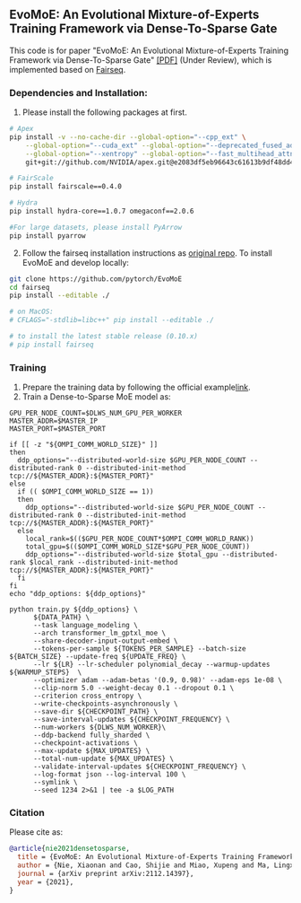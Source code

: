 ## EvoMoE: An Evolutional Mixture-of-Experts Training Framework via Dense-To-Sparse Gate
This code is for paper "EvoMoE: An Evolutional Mixture-of-Experts Training Framework via Dense-To-Sparse Gate" [[PDF]](https://arxiv.org/abs/2112.14397) (Under Review), which is implemented based on [Fairseq](https://github.com/pytorch/fairseq).

### Dependencies and Installation:
1. Please install the following packages at first.
```bash
# Apex
pip install -v --no-cache-dir --global-option="--cpp_ext" \
    --global-option="--cuda_ext" --global-option="--deprecated_fused_adam" \
    --global-option="--xentropy" --global-option="--fast_multihead_attn" \
    git+git://github.com/NVIDIA/apex.git@e2083df5eb96643c61613b9df48dd4eea6b07690

# FairScale  
pip install fairscale==0.4.0

# Hydra
pip install hydra-core==1.0.7 omegaconf==2.0.6

#For large datasets, please install PyArrow
pip install pyarrow
```
2. Follow the fairseq installation instructions as [original repo](https://github.com/pytorch/fairseq/#requirements-and-installation). To install EvoMoE and develop locally:

``` bash
git clone https://github.com/pytorch/EvoMoE
cd fairseq
pip install --editable ./

# on MacOS:
# CFLAGS="-stdlib=libc++" pip install --editable ./

# to install the latest stable release (0.10.x)
# pip install fairseq
```
### Training
1. Prepare the training data by following the official example[link](https://github.com/facebookresearch/fairseq/blob/main/examples/roberta/README.pretraining.md).
2. Train a Dense-to-Sparse MoE model as:
```
GPU_PER_NODE_COUNT=$DLWS_NUM_GPU_PER_WORKER
MASTER_ADDR=$MASTER_IP
MASTER_PORT=$MASTER_PORT

if [[ -z "${OMPI_COMM_WORLD_SIZE}" ]]
then
  ddp_options="--distributed-world-size $GPU_PER_NODE_COUNT --distributed-rank 0 --distributed-init-method tcp://${MASTER_ADDR}:${MASTER_PORT}"
else
  if (( $OMPI_COMM_WORLD_SIZE == 1))
  then
	ddp_options="--distributed-world-size $GPU_PER_NODE_COUNT --distributed-rank 0 --distributed-init-method tcp://${MASTER_ADDR}:${MASTER_PORT}"
  else
    local_rank=$(($GPU_PER_NODE_COUNT*$OMPI_COMM_WORLD_RANK))
    total_gpu=$(($OMPI_COMM_WORLD_SIZE*$GPU_PER_NODE_COUNT))
    ddp_options="--distributed-world-size $total_gpu --distributed-rank $local_rank --distributed-init-method tcp://${MASTER_ADDR}:${MASTER_PORT}"
  fi
fi
echo "ddp_options: ${ddp_options}"

python train.py ${ddp_options} \
      ${DATA_PATH} \
      --task language_modeling \
      --arch transformer_lm_gptxl_moe \
      --share-decoder-input-output-embed \
      --tokens-per-sample ${TOKENS_PER_SAMPLE} --batch-size ${BATCH_SIZE} --update-freq ${UPDATE_FREQ} \
      --lr ${LR} --lr-scheduler polynomial_decay --warmup-updates ${WARMUP_STEPS}  \
      --optimizer adam --adam-betas '(0.9, 0.98)' --adam-eps 1e-08 \
      --clip-norm 5.0 --weight-decay 0.1 --dropout 0.1 \
      --criterion cross_entropy \
      --write-checkpoints-asynchronously \
      --save-dir ${CHECKPOINT_PATH} \
      --save-interval-updates ${CHECKPOINT_FREQUENCY} \
      --num-workers ${DLWS_NUM_WORKER}\
      --ddp-backend fully_sharded \
      --checkpoint-activations \
      --max-update ${MAX_UPDATES} \
      --total-num-update ${MAX_UPDATES} \
      --validate-interval-updates ${CHECKPOINT_FREQUENCY} \
      --log-format json --log-interval 100 \
      --symlink \
      --seed 1234 2>&1 | tee -a $LOG_PATH
```

### Citation

Please cite as:

``` bibtex
@article{nie2021densetosparse,
  title = {EvoMoE: An Evolutional Mixture-of-Experts Training Framework via Dense-To-Sparse Gate},
  author = {Nie, Xiaonan and Cao, Shijie and Miao, Xupeng and Ma, Lingxiao and Xue, Jilong and Miao, Youshan and Yang, Zichao and Yang, Zhi and Cui, Bin},
  journal = {arXiv preprint arXiv:2112.14397},
  year = {2021},
}
```
